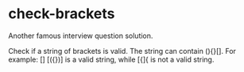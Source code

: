 # check-brackets

Another famous interview question solution.

Check if a string of brackets is valid. The string can contain (){}[]. For example: [] [({})] is a valid string, while [{]{ is not a valid string. 

